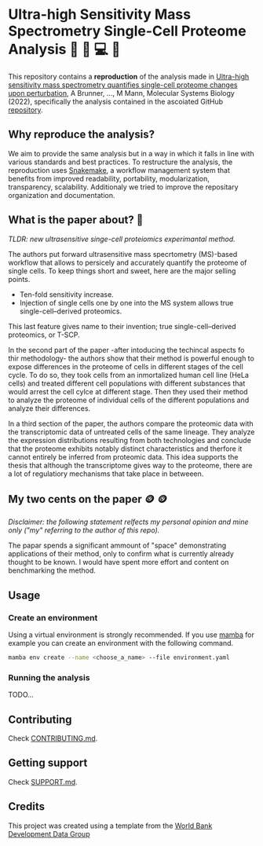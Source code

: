 # Ultra-high Sensitivity Mass Spectrometry Single-Cell Proteome Analysis 🔬 🧬 💻 🧪

This repository contains a **reproduction** of the analysis made in [Ultra-high sensitivity mass spectrometry quantifies single-cell proteome changes upon perturbation](https://doi.org/10.15252/msb.202110798), A Brunner, ..., M Mann, Molecular Systems Biology (2022), specifically the analysis contained in the ascoiated GitHub [repository](https://github.com/theislab/singlecell_proteomics).

## Why reproduce the analysis?

We aim to provide the same analysis but in a way in which it falls in line with various standards and best practices. To restructure the analysis, the reproduction uses [Snakemake](https://snakemake.readthedocs.io/en/stable/), a workflow management system that benefits from improved readability, portability, modularization, transparency, scalability. Additionaly we tried to improve the repositary organization and documentation.

## What is the paper about? 📖

*TLDR: new ultrasensitive singe-cell proteiomics experimantal method.*

The authors put forward ultrasensitive mass specrtometry (MS)-based workflow that allows to persicely and accurately quantify the proteome of single cells. To keep things short and sweet, here are the major selling points.

- Ten-fold sensitivity increase.
- Injection of single cells one by one into the MS system allows true single-cell–derived proteomics.

This last feature gives name to their invention; true single-cell–derived proteomics, or T-SCP.

In the second part of the paper -after intoducing the techincal aspects fo thir methodology- the authors show that their method is powerful enough to expose differences in the proteome of cells in different stages of the cell cycle. To do so, they took cells from an inmortalized human cell line (HeLa cells) and treated different cell populations with different substances that would arrest the cell cylce at different stage. Then they used their method to analyze the proteome of individual cells of the different populations and analyze their differences.  

In a third section of the paper, the authors compare the proteomic data with the transcriptomic data of untreated cells of the same lineage. They analyze the expression distributions resulting from both technologies and conclude that the proteome exhibits notably distinct characteristics and therfore it cannot entirely be inferred from proteomic data. This idea supports the thesis that although the transcriptome gives way to the proteome, there are a lot of regulatiory mechanisms that take place in betweeen.

## My two cents on the paper 🪙 🪙

*Disclaimer: the following statement relfects my personal opinion and mine only ("my" referring to the author of this repo).*

The papar spends a significant ammount of "space" demonstrating applications of their method, only to confirm what is currently already thought to be known. I would have spent more effort and content on benchmarking the method.

## Usage

### Create an environment

Using a virtual environment is strongly recommended. If you use [mamba](https://mamba.readthedocs.io/en/latest/) for example you can create an environment with the following command.

```sh
mamba env create --name <choose_a_name> --file environment.yaml
```

### Running the analysis

TODO...

## Contributing

Check [CONTRIBUTING.md](.github/CONTRIBUTING.md).

## Getting support

Check [SUPPORT.md](.github/SUPPORT.md).

## Credits

This project was created using a template from the [World Bank Development Data Group](https://worldbank.github.io/template/README.html)
